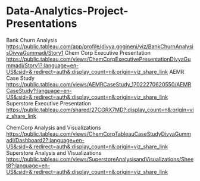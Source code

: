 # Data-Analytics-Project-Presentations
Bank Churn Analysis https://public.tableau.com/app/profile/divya.gogineni/viz/BankChurnAnalysisDivyaGummadi/Story1
Chem Corp Executive Presentation https://public.tableau.com/views/ChemCorpExecutivePresentationDivyaGummadi/Story1?:language=en-US&:sid=&:redirect=auth&:display_count=n&:origin=viz_share_link
AEMR Case Study https://public.tableau.com/views/AEMRCaseStudy_17022270620550/AEMRCaseStudy?:language=en-US&:sid=&:redirect=auth&:display_count=n&:origin=viz_share_link
Superstore Executive Presentation https://public.tableau.com/shared/27CGRX7MD?:display_count=n&:origin=viz_share_link

ChemCorp Analysis and Visualizations https://public.tableau.com/views/ChemCorpTableauCaseStudyDivyaGummadi/Dashboard2?:language=en-US&:sid=&:redirect=auth&:display_count=n&:origin=viz_share_link
Superstore Analysis and Visualizations https://public.tableau.com/views/SuperstoreAnalysisandVisualizations/Sheet8?:language=en-US&:sid=&:redirect=auth&:display_count=n&:origin=viz_share_link
